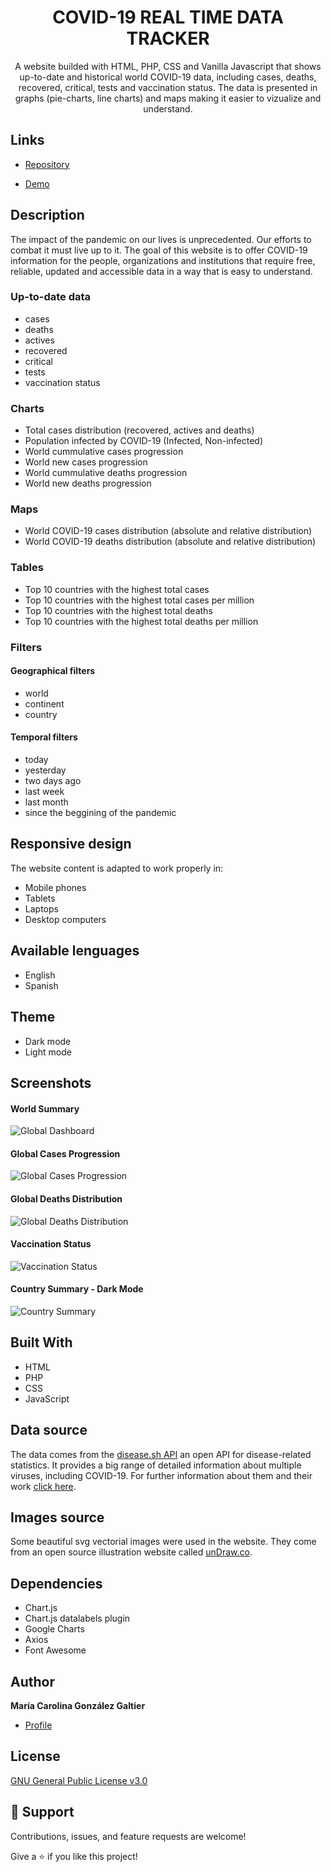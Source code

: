<h1 align="center">COVID-19 REAL TIME DATA TRACKER</h1>

<p align="center">A website builded with HTML, PHP, CSS and Vanilla Javascript that shows up-to-date and historical world COVID-19 data, including cases, deaths, recovered, critical, tests and vaccination status. The data is presented in graphs (pie-charts, line charts) and maps making it easier to vizualize and understand.</p>


## Links

- [Repository](https://github.com/carogaltier/covid-data-tracker-website/ "COVID-19 Real Time Data Tracker")

- [Demo](https://www.covidrealtimedata.com/ "COVID-19 Real Time Data website")


## Description
The impact of the pandemic on our lives is unprecedented. Our efforts to combat it must live up to it. 
The goal of this website is to offer COVID-19 information for the people, organizations and institutions that require free, reliable, updated and accessible data in a way that is easy to understand.

### Up-to-date data
- cases
- deaths
- actives
- recovered
- critical
- tests
- vaccination status

### Charts
- Total cases distribution (recovered, actives and deaths)
- Population infected by COVID-19 (Infected, Non-infected)
- World cummulative cases progression
- World new cases progression
- World cummulative deaths progression
- World new deaths progression

### Maps
- World COVID-19 cases distribution (absolute and relative distribution)
- World COVID-19 deaths distribution (absolute and relative distribution)

### Tables
- Top 10 countries with the highest total cases
- Top 10 countries with the highest total cases per million
- Top 10 countries with the highest total deaths
- Top 10 countries with the highest total deaths per million

### Filters
#### Geographical filters 
  - world 
  - continent 
  - country
 
 #### Temporal filters
  - today
  - yesterday
  - two days ago
  - last week
  - last month
  - since the beggining of the pandemic

## Responsive design

The website content is adapted to work properly in:
- Mobile phones
- Tablets
- Laptops
- Desktop computers

## Available lenguages

- English
- Spanish

## Theme

- Dark mode
- Light mode

## Screenshots 

#### World Summary

![Global Dashboard](/screenshots/world-summary.jpg "World Summary")

#### Global Cases Progression

![Global Cases Progression](/screenshots/global-cases-progression.jpg "Global Cases Progression")

#### Global Deaths Distribution

![Global Deaths Distribution](/screenshots/global-deaths-distribution.jpg "Global Deaths Distribution")

#### Vaccination Status

![Vaccination Status](/screenshots/vaccination-status.jpg "Vaccination Status")

#### Country Summary - Dark Mode

![Country Summary](/screenshots/country-summary-dark-mode.jpg "Country Summary")


## Built With

- HTML
- PHP
- CSS
- JavaScript

## Data source

The data comes from the [disease.sh API](https://github.com/disease-sh/api "disease.sh COVID-19 API github repository") an open API for disease-related statistics. It provides a big range of detailed information about multiple viruses, including COVID-19. For further information about them and their work [click here](https://disease.sh/ "disease.sh website").

## Images source

Some beautiful svg vectorial images were used in the website. They come from an open source illustration website called [unDraw.co](https://undraw.co/).

## Dependencies

- Chart.js
- Chart.js datalabels plugin
- Google Charts
- Axios
- Font Awesome

## Author

**María Carolina González Galtier**

- [Profile](https://github.com/carogaltier "María Carolina González Galtier")

## License
[GNU General Public License v3.0](https://choosealicense.com/licenses/gpl-3.0/)

## 🤝 Support

Contributions, issues, and feature requests are welcome!

Give a ⭐️ if you like this project!
